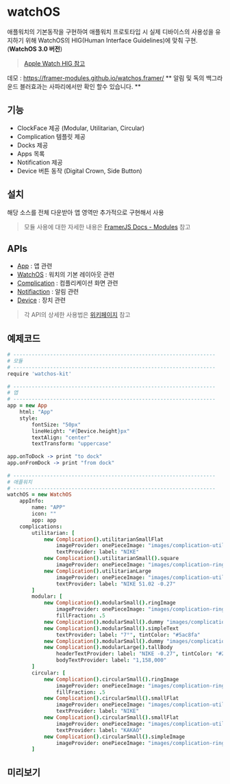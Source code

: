# watchOS
애플워치의 기본동작을 구현하여 애플워치 프로토타입 시 실제 디바이스의 사용성을 유지하기 위해 WatchOS의 HIG(Human Interface Guidelines)에 맞춰 구현. (**WatchOS 3.0 버전**)  
> [Apple Watch HIG 참고](https://developer.apple.com/watchos/human-interface-guidelines/visual-design/)

데모 : https://framer-modules.github.io/watchos.framer/
** 알림 및 독의 백그라운드 블러효과는 사파리에서만 확인 할수 있습니다. **

## 기능
- ClockFace 제공 (Modular, Utilitarian, Circular)
- Complication 템플릿 제공
- Docks 제공
- Apps 목록
- Notification 제공
- Device 버튼 동작 (Digital Crown, Side Button)


## 설치
해당 소스를 전체 다운받아 앱 영역만 추가적으로 구현해서 사용  
> 모듈 사용에 대한 자세한 내용은 [FramerJS Docs - Modules](https://framer.com/docs/#modules.modules) 참고


## APIs 
- [App](https://github.com/framer-modules/watchos.framer/wiki/1.-App) : 앱 관련
- [WatchOS](https://github.com/framer-modules/watchos.framer/wiki/2.-WatchOS) : 워치의 기본 레이아웃 관련 
- [Complication](https://github.com/framer-modules/watchos.framer/wiki/3.-Complication) : 컴플리케이션 화면 관련 
- [Notifiaction](https://github.com/framer-modules/watchos.framer/wiki/4.-Notification) : 알림 관련 
- [Device](https://github.com/framer-modules/watchos.framer/wiki/5.-Device) : 장치 관련 

> 각 API의 상세한 사용법은 [위키페이지](https://github.com/framer-modules/watchos.framer/wiki) 참고


## 예제코드
```coffeescript
# ------------------------------------------------------------------
# 모듈
# ------------------------------------------------------------------
require 'watchos-kit'
 
# ------------------------------------------------------------------
# 앱
# ------------------------------------------------------------------
app = new App
    html: "App"
    style:
        fontSize: "50px"
        lineHeight: "#{Device.height}px"
        textAlign: "center"
        textTransform: "uppercase"
     
app.onToDock -> print "to dock"
app.onFromDock -> print "from dock"
  
# ------------------------------------------------------------------
# 애플워치
# ------------------------------------------------------------------
watchOS = new WatchOS
    appInfo:
        name: "APP"
        icon: ""
        app: app
    complications:
        utilitarian: [
            new Complication().utilitarianSmallFlat
                imageProvider: onePieceImage: "images/complication-utilitarian-arrow-down.png"
                textProvider: label: "NIKE"
            new Complication().utilitarianSmall().square
                imageProvider: onePieceImage: "images/complication-ring-image.png"
            new Complication().utilitarianLarge
                imageProvider: onePieceImage: "images/complication-utilitarian-arrow-down.png"
                textProvider: label: "NIKE 51.02 -0.27"
        ]
        modular: [
            new Complication().modularSmall().ringImage
                imageProvider: onePieceImage: "images/complication-ring-image.png", tintColor: "#FF3B30"
                fillFraction: .5
            new Complication().modularSmall().dummy "images/complication-modular-small-simple-image.png"
            new Complication().modularSmall().simpleText
                textProvider: label: "7°", tintColor: "#5ac8fa"
            new Complication().modularSmall().dummy "images/complication-modular-small-stack-image.png"
            new Complication().modularLarge().tallBody
                headerTextProvider: label: "NIKE -0.27", tintColor: "#2094F9"
                bodyTextProvider: label: "1,158,000"
        ]
        circular: [
            new Complication().circularSmall().ringImage
                imageProvider: onePieceImage: "images/complication-ring-image.png"
                fillFraction: .5
            new Complication().circularSmall().smallFlat
                imageProvider: onePieceImage: "images/complication-utilitarian-arrow-down.png"
                textProvider: label: "NIKE"
            new Complication().circularSmall().smallFlat
                imageProvider: onePieceImage: "images/complication-utilitarian-arrow-up.png"
                textProvider: label: "KAKAO"
            new Complication().circularSmall().simpleImage
                imageProvider: onePieceImage: "images/complication-ring-image.png"
        ]
```


## 미리보기
